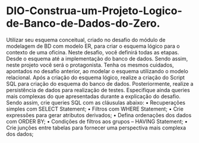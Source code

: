 # DIO-Construa-um-Projeto-Logico-de-Banco-de-Dados-do-Zero.
Utilizar seu esquema conceitual, criado no desafio do módulo de modelagem de BD com modelo ER, para criar o esquema lógico para o contexto de uma oficina. Neste desafio, você definirá todas as etapas. Desde o esquema até a implementação do banco de dados. Sendo assim, neste projeto você será o protagonista. Tenha os mesmos cuidados, apontados no desafio anterior, ao modelar o esquema utilizando o modelo relacional.
Após a criação do esquema lógico, realize a criação do Script SQL para criação do esquema do banco de dados. Posteriormente, realize a persistência de dados para realização de testes. Especifique ainda queries mais complexas do que apresentadas durante a explicação do desafio. Sendo assim, crie queries SQL com as cláusulas abaixo:
•	Recuperações simples com SELECT Statement;
•	Filtros com WHERE Statement;
•	Crie expressões para gerar atributos derivados;
•	Defina ordenações dos dados com ORDER BY;
•	Condições de filtros aos grupos – HAVING Statement;
•	Crie junções entre tabelas para fornecer uma perspectiva mais complexa dos dados;

